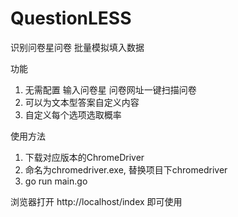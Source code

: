 # QuestionLESS
识别问卷星问卷 批量模拟填入数据

功能
1. 无需配置 输入问卷星 问卷网址一键扫描问卷
2. 可以为文本型答案自定义内容
3. 自定义每个选项选取概率

使用方法
1. 下载对应版本的ChromeDriver
2. 命名为chromedriver.exe, 替换项目下chromedriver
3. go run main.go

浏览器打开 http://localhost/index 即可使用
